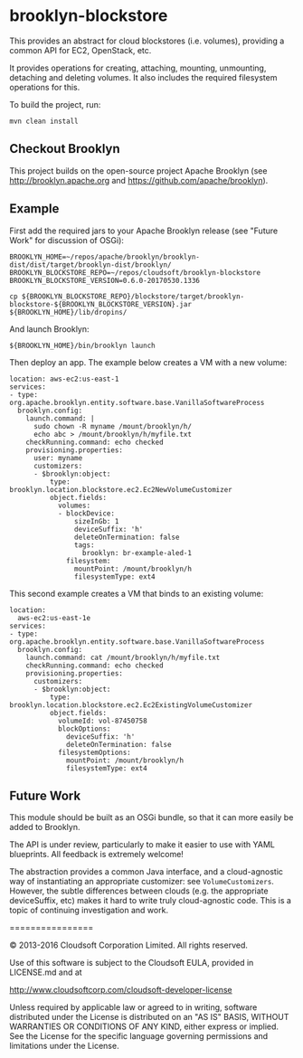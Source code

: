 brooklyn-blockstore
===================

This provides an abstract for cloud blockstores (i.e. volumes), providing a common API for EC2, 
OpenStack, etc.

It provides operations for creating, attaching, mounting, unmounting, detaching and deleting 
volumes. It also includes the required filesystem operations for this.

To build the project, run:

    mvn clean install


## Checkout Brooklyn

This project builds on the open-source project Apache Brooklyn (see 
http://brooklyn.apache.org and https://github.com/apache/brooklyn).


## Example

First add the required jars to your Apache Brooklyn release (see "Future Work" for discussion 
of OSGi): 

    BROOKLYN_HOME=~/repos/apache/brooklyn/brooklyn-dist/dist/target/brooklyn-dist/brooklyn/
    BROOKLYN_BLOCKSTORE_REPO=~/repos/cloudsoft/brooklyn-blockstore
    BROOKLYN_BLOCKSTORE_VERSION=0.6.0-20170530.1336
    
    cp ${BROOKLYN_BLOCKSTORE_REPO}/blockstore/target/brooklyn-blockstore-${BROOKLYN_BLOCKSTORE_VERSION}.jar ${BROOKLYN_HOME}/lib/dropins/

And launch Brooklyn:

    ${BROOKLYN_HOME}/bin/brooklyn launch

Then deploy an app. The example below creates a VM with a new volume:

    location: aws-ec2:us-east-1
    services:
    - type: org.apache.brooklyn.entity.software.base.VanillaSoftwareProcess
      brooklyn.config:
        launch.command: |
          sudo chown -R myname /mount/brooklyn/h/
          echo abc > /mount/brooklyn/h/myfile.txt
        checkRunning.command: echo checked
        provisioning.properties:
          user: myname
          customizers:
          - $brooklyn:object:
              type: brooklyn.location.blockstore.ec2.Ec2NewVolumeCustomizer
              object.fields:
                volumes:
                - blockDevice:
                    sizeInGb: 1
                    deviceSuffix: 'h'
                    deleteOnTermination: false
                    tags:
                      brooklyn: br-example-aled-1
                  filesystem:
                    mountPoint: /mount/brooklyn/h
                    filesystemType: ext4

This second example creates a VM that binds to an existing volume:

    location:
      aws-ec2:us-east-1e
    services:
    - type: org.apache.brooklyn.entity.software.base.VanillaSoftwareProcess
      brooklyn.config:
        launch.command: cat /mount/brooklyn/h/myfile.txt
        checkRunning.command: echo checked
        provisioning.properties:
          customizers:
          - $brooklyn:object:
              type: brooklyn.location.blockstore.ec2.Ec2ExistingVolumeCustomizer
              object.fields:
                volumeId: vol-87450758
                blockOptions:
                  deviceSuffix: 'h'
                  deleteOnTermination: false
                filesystemOptions:
                  mountPoint: /mount/brooklyn/h
                  filesystemType: ext4


## Future Work

This module should be built as an OSGi bundle, so that it can more easily be added to Brooklyn.

The API is under review, particularly to make it easier to use with YAML blueprints.
All feedback is extremely welcome!

The abstraction provides a common Java interface, and a cloud-agnostic way of instantiating 
an appropriate customizer: see `VolumeCustomizers`. However, the subtle differences between
clouds (e.g. the appropriate deviceSuffix, etc) makes it hard to write truly cloud-agnostic
code. This is a topic of continuing investigation and work. 


================

&copy; 2013-2016 Cloudsoft Corporation Limited. All rights reserved.

Use of this software is subject to the Cloudsoft EULA, provided in LICENSE.md and at 

http://www.cloudsoftcorp.com/cloudsoft-developer-license

Unless required by applicable law or agreed to in writing, software distributed under the License is distributed on an "AS IS" BASIS, WITHOUT WARRANTIES OR CONDITIONS OF ANY KIND, either express or implied. See the License for the specific language governing permissions and limitations under the License.
